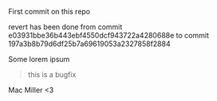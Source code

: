 First commit on this repo

revert has been done from commit e03931bbe36b443ebf4550dcf943722a4280688e to commit 197a3b8b79d6df25b7a69619053a2327858f2884

Some lorem ipsum

> this is a bugfix

Mac Miller <3
